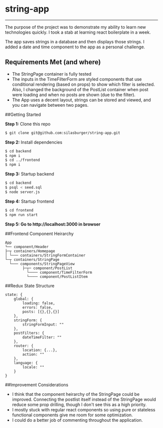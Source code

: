 # string-app
______
The purpose of the project was to demonstrate my ability to learn new technologies quickly. I took a stab at learning react boilerplate in a week. 

The app saves strings in a database and then displays those strings. I added a date and time component to the app as a personal challenge.

## Requirements Met (and where)
- The StringPage container is fully tested
- The inputs in the TimeFilterForm are styled components that use conditional rendering (based on props) to show which filter is selected. Also, I changed the background of the PostList container when post were loading and when no posts are shown (due to the filter).
- The App uses a decent layout, strings can be stored and viewed, and you can navigate between two pages.

##Getting Started

**Step 1:** Clone this repo
   
```bash
$ git clone git@github.com:silasburger/string-app.git

```

**Step 2:** Install dependencies

```bash
$ cd backend
$ npm i
$ cd ../frontend
$ npm i

```
**Step 3:** Startup backend

```bash
$ cd backend
$ psql < seed.sql
$ node server.js

```
**Step 4:** Startup frontend

```bash
$ cd frontend
$ npm run start

```
**Step 5: Go to http://localhost:3000 in browser**

##Frontend Component Heirarchy
```
App
└── component/Header
├─┬ containers/Homepage
│ └─── containers/StringFormContainer
└─┬ containers/StringPage
  └─── components/StringPageView
  		├─┬─ component/PostList
  		  └──── component/TimeFilterForm
  	      └──── component/PostListItem
```

##Redux State Structure
```
state: {
	global: {
		loading: false,
		errors: false,
		posts: [{},{},{}]
	},
	stringForm: {
		stringFormInput: ""
	},
	postFilters: {
		dateTimeFilter: ""
	},
	router: {
		location: {...},
		action: ""
	},
	language: {
		locale: ""
	}
}
```

##Improvement Considerations
- I think that the component heirarchy of the StringPage could be improved. Connecting the postlist itself instead of the StringPage would reduce some prop drilling, though I don't see this as a high priority.
- I mostly stuck with regular react components so using pure or stateless functional components give me room for some optimization.
- I could do a better job of commenting throughout the application.